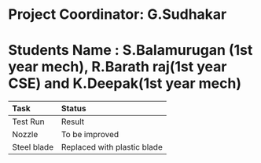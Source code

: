 # Project Coordinator: G.Sudhakar

# Students Name : S.Balamurugan (1st year mech), R.Barath raj(1st year CSE) and K.Deepak(1st year mech)

|Task| 	Status|
|:-----|:-------------|
|Test Run |	Result |
|Nozzle  |	 To be improved |
|Steel blade  |	 Replaced with plastic blade |

